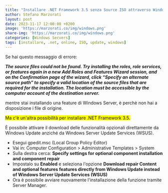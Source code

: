 ```yaml
---
title: "Installare .NET Framework 3.5 senza Source ISO attraverso Windows Update"
author: Stefano Marzorati
layout: post
date: 2023-11-17 12:00:00 +0200
image: 'https://marzorati.co/img/windows.png'
share-img: 'https://marzorati.co/img/windows.png'
categories: [Windows Servers]
tags: [installare, .net, online, ISO, update, windows]
---
```

Se hai questo messaggio di errore:   

***The source files could not be found. Try installing the roles, role services, or features again in a new Add Roles and Features Wizard session, and on the Confirmation page of the wizard, click “Specify an alternate source path” to specify a valid location of the source files that are required for the installation. The location must be accessible by the computer account of the destination server.***   

mentre stai installando una feature di Windows Server, è perchè non hai a disposizione i file di origine.   

<span style="background-color:yellow">Ma c'è un'altra possibilità per installare .NET Framework 3.5.</span>   
 
È possibile attivare il download delle funzionalità opzionali direttamente da Windows Update anziché da Windows Server Update Services (WSUS).   

- Esegui gpedit.msc (Local Group Policy Editor)
- Vai in: Computer Configuration > Administrative Templates > System
- Sulla destra cerca: **Specify settings for optional component installation and component repair**
- Impostalo su **Enabled** e seleziona l'opzione **Download repair Content and optional features features directly from Windows Update instead of Windows Server Update Services (WSUS)**
- Ora è possibile avviare nuovamente l'installazione della funzione tramite Server Manager.
